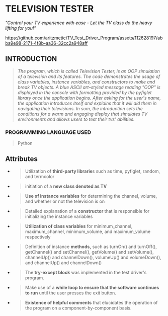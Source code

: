 # **TELEVISION TESTER**
_"Control your TV experience with ease - Let the TV class do the heavy lifting for you!"_

https://github.com/aritzmetic/TV_Test_Driver_Program/assets/112628197/abba9e98-2171-4f8b-aa36-32cc2a948aff

## **INTRODUCTION**
> _The program, which is called Television Tester, is an OOP simulation of a television and its features. The code demonstrates the usage of class variables, instance variables, and constructors to make and break TV objects. A blue ASCII art–styled message reading "OOP" is displayed in the console with formatting provided by the pyfiglet library once the application begins. After asking for the user's name, the application introduces itself and explains that it will aid them in navigating their televisions. In sum, the introduction sets the conditions for a warm and engaging display that simulates TV environments and allows users to test their tvs' abilities._

### **PROGRAMMING LANGUAGE USED**
> Python

## **Attributes**
- > Utilization of **third-party librarie**s such as time, pyfiglet, random, and termcolor
- > initiation of a **new class denoted as TV**
- > **Use of instance variables** for determining the channel, volume, and whether or not the television is on
- > Detailed explanation of a **constructor** that is responsible for initializing the instance variables
- > **Utilization of class variables** for minimum_channel, maximum_channel, minimum_volume, and maximum_volume respectively
- > Definition of instance **methods,** such as turnOn() and turnOff(), getChannel() and setChannel(), getVolume() and setVolume(), channelUp() and channelDown(), volumeUp() and volumeDown(), and channelUp() and channelDown()
- > The **try-except block** was implemented in the test driver's program.
- > Make use of a **while loop to ensure that the software continues to run** until the user presses the exit button.
- > **Existence of helpful comments** that elucidates the operation of the program on a component-by-component basis.
